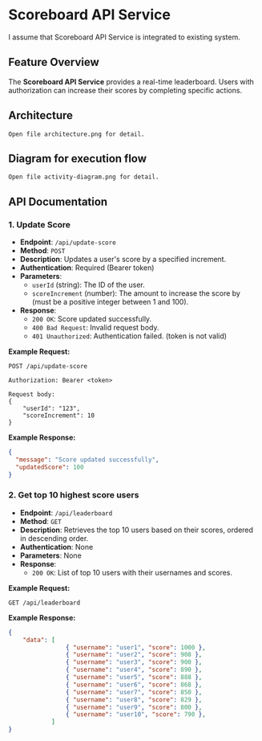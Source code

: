 # Scoreboard API Service

I assume that Scoreboard API Service is integrated to existing system.

## Feature Overview

The **Scoreboard API Service** provides a real-time leaderboard. Users with authorization can increase their scores by completing specific actions. 

## Architecture
    
    Open file architecture.png for detail.

## Diagram for execution flow

    Open file activity-diagram.png for detail.

## API Documentation

### 1. Update Score

- **Endpoint**: `/api/update-score`
- **Method**: `POST`
- **Description**: Updates a user's score by a specified increment.
- **Authentication**: Required (Bearer token)
- **Parameters**:
  - `userId` (string): The ID of the user.
  - `scoreIncrement` (number): The amount to increase the score by (must be a positive integer between 1 and 100).
- **Response**:
  - `200 OK`: Score updated successfully.
  - `400 Bad Request`: Invalid request body.
  - `401 Unauthorized`: Authentication failed. (token is not valid)

**Example Request:**

    POST /api/update-score
    
    Authorization: Bearer <token>
    
    Request body:
    {
        "userId": "123",
        "scoreIncrement": 10
    }


**Example Response:**

```json
{
  "message": "Score updated successfully",
  "updatedScore": 100
}
```

### 2. Get top 10 highest score users

- **Endpoint**: `/api/leaderboard`
- **Method**: `GET`
- **Description**: Retrieves the top 10 users based on their scores, ordered in descending order.
- **Authentication**: None
- **Parameters**: None
- **Response**:
  - `200 OK`: List of top 10 users with their usernames and scores.

**Example Request:**

    GET /api/leaderboard

**Example Response:**

```json
{
    "data": [
                { "username": "user1", "score": 1000 },
                { "username": "user2", "score": 908 },
                { "username": "user3", "score": 900 },
                { "username": "user4", "score": 890 },
                { "username": "user5", "score": 888 },
                { "username": "user6", "score": 868 },
                { "username": "user7", "score": 850 },
                { "username": "user8", "score": 829 },
                { "username": "user9", "score": 800 },
                { "username": "user10", "score": 790 },
            ]
}
```

    
